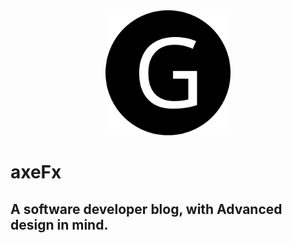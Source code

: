 <div align="center">
    <img src="static/logos/logo-1024.png" alt="Logo" width='200px' height='200px'/>
</div>

# axeFx

## A software developer blog, with Advanced design in mind.
